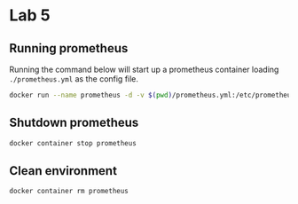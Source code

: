# Lab 5

## Running prometheus
Running the command below will start up a prometheus container loading `./prometheus.yml` as the config file.
``` sh
docker run --name prometheus -d -v $(pwd)/prometheus.yml:/etc/prometheus/prometheus.yml -p 127.0.0.1:9090:9090 prom/prometheus
```

## Shutdown prometheus
``` sh
docker container stop prometheus
```

## Clean environment
``` sh
docker container rm prometheus
```
